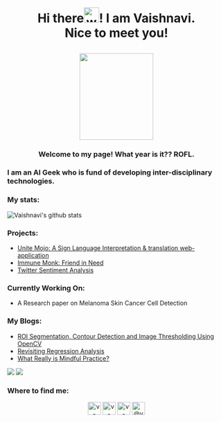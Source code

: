 <h1 align="center">Hi there<img alt="wave" src="https://emojis.slackmojis.com/emojis/images/1588177020/8809/wave_hello.gif?1588177020" width="35">! I am Vaishnavi.<br> Nice to meet you!</h1>

<h2 align='center'><img src="https://emojis.slackmojis.com/emojis/images/1463602170/430/what_year_is_it.png?1463602170" height='200' width="170" /></h2>
<h3 align='center'>Welcome to my page! What year is it?? ROFL.</h2>

<h3>I am an AI Geek who is fund of developing inter-disciplinary technologies.</h3>
<h3>My stats:</h3>

![Vaishnavi's github stats](https://github-readme-stats.vercel.app/api?username=v-sonawane&show_icons=true&count_private=true&theme=tokyonight)

<h3>Projects:</h3>
<ul>
  <li><a href="https://github.com/v-sonawane/Sign-Language-Interpretation-And-Translation">Unite Mojo: A Sign Language Interpretation & translation web-application</a></li>
  <li><a href="https://github.com/v-sonawane/Immune-Monk">Immune Monk: Friend in Need</a></li>
  <li><a href="https://github.com/v-sonawane/Twitter-Sentiment-Analysis">Twitter Sentiment Analysis</a></li>
  
</ul>

<h3>Currently Working On: </h3>
<ul>
  <li>A Research paper on Melanoma Skin Cancer Cell Detection</li>
</ul>
<h3>My Blogs:</h3>
<ul>
  <li><a href="https://medium.com/swlh/roi-segmentation-contour-detection-and-image-thresholding-using-opencv-c0d2ea47b787">ROI Segmentation, Contour Detection and Image Thresholding Using OpenCV</a></li>
  <li><a href="https://medium.com/swlh/revisiting-regression-analysis-2ff050fb8b89">Revisiting Regression Analysis</a></li>
  <li><a href="https://spillingthetea.medium.com/what-really-is-mindful-practice-59c9846acda5">What Really is Mindful Practice?</a></li>
</ul>

![](https://forthebadge.com/images/badges/built-with-love.svg)
![](https://forthebadge.com/images/badges/powered-by-coffee.svg)

<h3>Where to find me:</h3>

<p align="center">
</a>
<a href="https://linkedin.com/in/vaishnavi-sonawane-82ba351a9" target="blank"><img align="center" src="https://cdn.jsdelivr.net/npm/simple-icons@3.0.1/icons/linkedin.svg" alt="v-sonawane" height="30" width="30" /></a>
<a href="https://kaggle.com/vaishnaviasonawane" target="blank"><img align="center" src="https://cdn.jsdelivr.net/npm/simple-icons@3.0.1/icons/kaggle.svg" alt="v-sonawane" height="30" width="30" /></a>
<a href="https://instagram.com/_vaishnavi_sonawane" target="blank"><img align="center" src="https://cdn.jsdelivr.net/npm/simple-icons@3.0.1/icons/instagram.svg" alt="v-sonawaner" height="30" width="30" /></a>
<a href="https://medium.com/@vsona200900" target="blank"><img align="center" src="https://cdn.jsdelivr.net/npm/simple-icons@3.0.1/icons/medium.svg" alt="@vsona200900" height="30" width="30" /></a>
</p>

